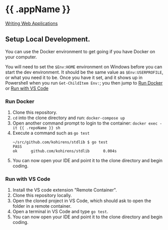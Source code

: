 # {{ .appName }}

[Writing Web Applications](https://golang.org/doc/articles/wiki/)

## Setup Local Development.

You can use the Docker environment to get going if you have Docker on your
computer.

You will need to set the `$Env:HOME` environment on Windows before you can start
the dev environment. It should be the same value as `$Env:USERPROFILE`, or
what you need it to be. Once you have it set, and it shows up in Powershell when
you run `Get-ChildItem Env:`; you then jump to [Run Docker](#run-docker) or
[Run with VS Code](#run-with-vs-code)

### Run Docker

1. Clone this repository.
2. `cd` into the clone directory and run: `docker-compose up`
3. Open another command prompt to login to the container: 
   `docker exec -it {{ .repoName }} sh`
4. Execute a command such as `go test`
   ```output
   ~/src/github.com/kohirens/stdlib $ go test
   PASS
   ok      github.com/kohirens/stdlib      0.004s
   ```
5. You can now open your IDE and point it to the clone directory and begin coding.

### Run with VS Code

1. Install the VS code extension "Remote Container".
2. Clone this repository locally.
3. Open the cloned project in VS Code, which should ask to open the folder in a
   remote container.
4. Open a terminal in VS Code and type `go test`.
5. You can now open your IDE and point it to the clone directory and begin coding.
